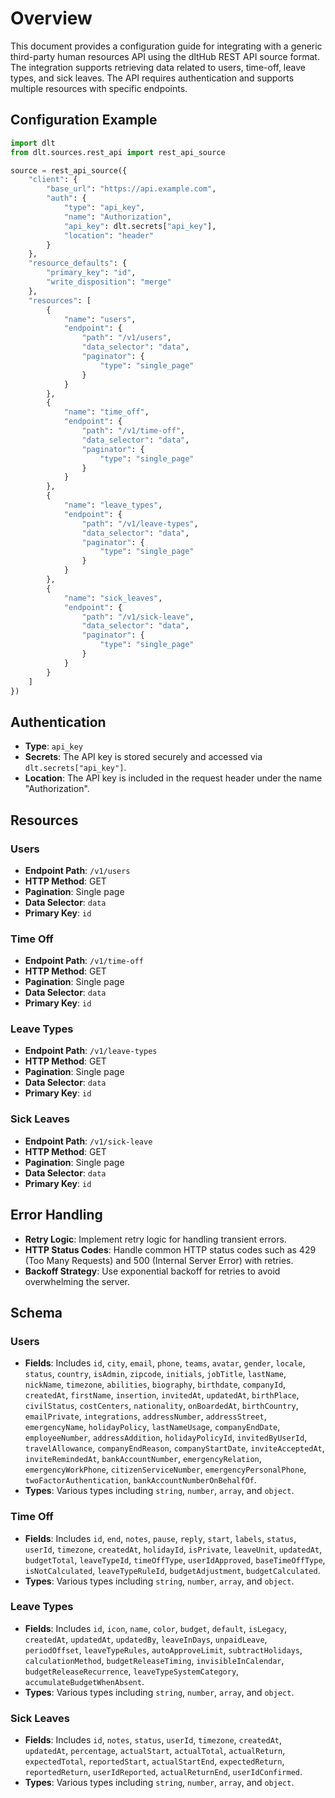 # Overview

This document provides a configuration guide for integrating with a generic third-party human resources API using the dltHub REST API source format. The integration supports retrieving data related to users, time-off, leave types, and sick leaves. The API requires authentication and supports multiple resources with specific endpoints.

## Configuration Example

```python
import dlt
from dlt.sources.rest_api import rest_api_source

source = rest_api_source({
    "client": {
        "base_url": "https://api.example.com",
        "auth": {
            "type": "api_key",
            "name": "Authorization",
            "api_key": dlt.secrets["api_key"],
            "location": "header"
        }
    },
    "resource_defaults": {
        "primary_key": "id",
        "write_disposition": "merge"
    },
    "resources": [
        {
            "name": "users",
            "endpoint": {
                "path": "/v1/users",
                "data_selector": "data",
                "paginator": {
                    "type": "single_page"
                }
            }
        },
        {
            "name": "time_off",
            "endpoint": {
                "path": "/v1/time-off",
                "data_selector": "data",
                "paginator": {
                    "type": "single_page"
                }
            }
        },
        {
            "name": "leave_types",
            "endpoint": {
                "path": "/v1/leave-types",
                "data_selector": "data",
                "paginator": {
                    "type": "single_page"
                }
            }
        },
        {
            "name": "sick_leaves",
            "endpoint": {
                "path": "/v1/sick-leave",
                "data_selector": "data",
                "paginator": {
                    "type": "single_page"
                }
            }
        }
    ]
})
```

## Authentication

- **Type**: `api_key`
- **Secrets**: The API key is stored securely and accessed via `dlt.secrets["api_key"]`.
- **Location**: The API key is included in the request header under the name "Authorization".

## Resources

### Users
- **Endpoint Path**: `/v1/users`
- **HTTP Method**: GET
- **Pagination**: Single page
- **Data Selector**: `data`
- **Primary Key**: `id`

### Time Off
- **Endpoint Path**: `/v1/time-off`
- **HTTP Method**: GET
- **Pagination**: Single page
- **Data Selector**: `data`
- **Primary Key**: `id`

### Leave Types
- **Endpoint Path**: `/v1/leave-types`
- **HTTP Method**: GET
- **Pagination**: Single page
- **Data Selector**: `data`
- **Primary Key**: `id`

### Sick Leaves
- **Endpoint Path**: `/v1/sick-leave`
- **HTTP Method**: GET
- **Pagination**: Single page
- **Data Selector**: `data`
- **Primary Key**: `id`

## Error Handling

- **Retry Logic**: Implement retry logic for handling transient errors.
- **HTTP Status Codes**: Handle common HTTP status codes such as 429 (Too Many Requests) and 500 (Internal Server Error) with retries.
- **Backoff Strategy**: Use exponential backoff for retries to avoid overwhelming the server.

## Schema

### Users
- **Fields**: Includes `id`, `city`, `email`, `phone`, `teams`, `avatar`, `gender`, `locale`, `status`, `country`, `isAdmin`, `zipcode`, `initials`, `jobTitle`, `lastName`, `nickName`, `timezone`, `abilities`, `biography`, `birthdate`, `companyId`, `createdAt`, `firstName`, `insertion`, `invitedAt`, `updatedAt`, `birthPlace`, `civilStatus`, `costCenters`, `nationality`, `onBoardedAt`, `birthCountry`, `emailPrivate`, `integrations`, `addressNumber`, `addressStreet`, `emergencyName`, `holidayPolicy`, `lastNameUsage`, `companyEndDate`, `employeeNumber`, `addressAddition`, `holidayPolicyId`, `invitedByUserId`, `travelAllowance`, `companyEndReason`, `companyStartDate`, `inviteAcceptedAt`, `inviteRemindedAt`, `bankAccountNumber`, `emergencyRelation`, `emergencyWorkPhone`, `citizenServiceNumber`, `emergencyPersonalPhone`, `twoFactorAuthentication`, `bankAccountNumberOnBehalfOf`.
- **Types**: Various types including `string`, `number`, `array`, and `object`.

### Time Off
- **Fields**: Includes `id`, `end`, `notes`, `pause`, `reply`, `start`, `labels`, `status`, `userId`, `timezone`, `createdAt`, `holidayId`, `isPrivate`, `leaveUnit`, `updatedAt`, `budgetTotal`, `leaveTypeId`, `timeOffType`, `userIdApproved`, `baseTimeOffType`, `isNotCalculated`, `leaveTypeRuleId`, `budgetAdjustment`, `budgetCalculated`.
- **Types**: Various types including `string`, `number`, `array`, and `object`.

### Leave Types
- **Fields**: Includes `id`, `icon`, `name`, `color`, `budget`, `default`, `isLegacy`, `createdAt`, `updatedAt`, `updatedBy`, `leaveInDays`, `unpaidLeave`, `periodOffset`, `leaveTypeRules`, `autoApproveLimit`, `subtractHolidays`, `calculationMethod`, `budgetReleaseTiming`, `invisibleInCalendar`, `budgetReleaseRecurrence`, `leaveTypeSystemCategory`, `accumulateBudgetWhenAbsent`.
- **Types**: Various types including `string`, `number`, `array`, and `object`.

### Sick Leaves
- **Fields**: Includes `id`, `notes`, `status`, `userId`, `timezone`, `createdAt`, `updatedAt`, `percentage`, `actualStart`, `actualTotal`, `actualReturn`, `expectedTotal`, `reportedStart`, `actualStartEnd`, `expectedReturn`, `reportedReturn`, `userIdReported`, `actualReturnEnd`, `userIdConfirmed`.
- **Types**: Various types including `string`, `number`, `array`, and `object`.